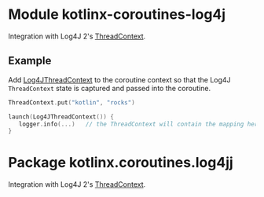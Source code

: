 # Module kotlinx-coroutines-log4j

Integration with Log4J 2's [ThreadContext](https://logging.apache.org/log4j/2.x/manual/thread-context.html).

## Example

Add [Log4JThreadContext] to the coroutine context so that the Log4J `ThreadContext` state is captured and passed into the coroutine.

```kotlin
ThreadContext.put("kotlin", "rocks")

launch(Log4JThreadContext()) {
   logger.info(...)   // the ThreadContext will contain the mapping here
}
```

# Package kotlinx.coroutines.log4jj

Integration with Log4J 2's [ThreadContext](https://logging.apache.org/log4j/2.x/manual/thread-context.html).

<!--- MODULE kotlinx-coroutines-log4j -->
<!--- INDEX kotlinx.coroutines.log4j -->
[Log4JThreadContext]: https://kotlin.github.io/kotlinx.coroutines/kotlinx-coroutines-log4j/kotlinx.coroutines.log4j/-log4-j-thread-context/index.html
<!--- END -->
